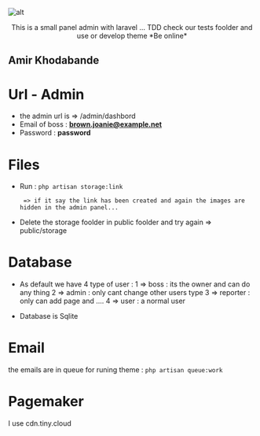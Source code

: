 ![alt](https://https://github.com/amirkhodabande/laravel-panel/blob/pagemaker/public/imageforgit/2020-09-30_16-44-17.png)

<p align="center">
This is a small panel admin with laravel ... TDD check our tests foolder and use or develop theme
*Be online*
</p>

## Amir Khodabande

# Url - Admin

-   the admin url is => /admin/dashbord
-   Email of boss : **brown.joanie@example.net**
-   Password : **password**

# Files

-   Run :
    `php artisan storage:link`

         => if it say the link has been created and again the images are hidden in the admin panel...

-   Delete the storage foolder in public foolder and try again => public/storage

# Database

-   As default we have 4 type of user :
    1 => boss : its the owner and can do any thing
    2 => admin : only cant change other users type
    3 => reporter : only can add page and ....
    4 => user : a normal user

-   Database is Sqlite

# Email

the emails are in queue for runing theme :
`php artisan queue:work`

# Pagemaker

I use cdn.tiny.cloud
